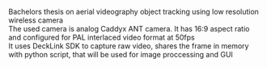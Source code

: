 Bachelors thesis on aerial videography object tracking using low resolution wireless camera  
The used camera is analog Caddyx ANT camera. It has 16:9 aspect ratio and configured for PAL interlaced video format at 50fps  
It uses DeckLink SDK to capture raw video, shares the frame in memory with python script, that will be used for image proccessing and GUI  
